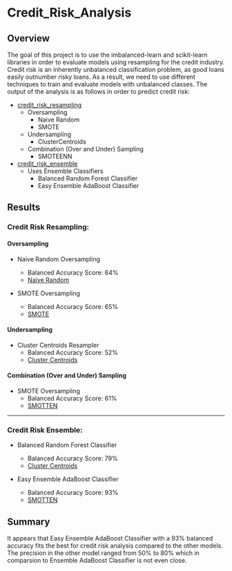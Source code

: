 # Credit_Risk_Analysis

##  Overview

The goal of this project is to use the imbalanced-learn and scikit-learn libraries in order to evaluate models using resampling for the credit industry. Credit risk is an inherently unbalanced classification problem, as good loans easily outnumber risky loans. As a result, we need to use different techniques to train and evaluate models with unbalanced classes. The output of the analysis is as follows in order to predict credit risk:

- [credit_risk_resampling](credit_risk_resampling.ipynb) 
  - Oversampling
    - Naive Random 
    - SMOTE 
  - Undersampling
    - ClusterCentroids
  - Combination (Over and Under) Sampling
    - SMOTEENN
- [credit_risk_ensemble](credit_risk_ensemble.ipynb)
  - Uses Ensemble Classifiers
    - Balanced Random Forest Classifier
    - Easy Ensemble AdaBoost Classifier

## Results 
### Credit Risk Resampling:
#### Oversampling 
- Naive Random Oversampling
  - Balanced Accuracy Score: 64% 
  - [Naive Random](Resources/Images/naive.png)

- SMOTE Oversampling
  - Balanced Accuracy Score: 65% 
  - [SMOTE](Resources/Images/smote.png)

#### Undersampling 
- Cluster Centroids Resampler
  - Balanced Accuracy Score: 52% 
  - [Cluster Centroids](Resources/Images/ClusterCentroids.png)

#### Combination (Over and Under) Sampling
- SMOTE Oversampling
  - Balanced Accuracy Score: 61% 
  - [SMOTTEN](Resources/Images/smotten.png)

----------------------------------
### Credit Risk Ensemble:
- Balanced Random Forest Classifier
  - Balanced Accuracy Score: 79% 
  - [Cluster Centroids](Resources/Images/ClusterCentroids.png)

- Easy Ensemble AdaBoost Classifier
  - Balanced Accuracy Score: 93% 
  - [SMOTTEN](Resources/Images/smotten.png)

## Summary
It appears that Easy Ensemble AdaBoost Classifier with a 93% balanced accuracy fits the best for credit risk analysis compared to the other models. The precision in the other model ranged from 50% to 80% which in comparsion to Ensemble AdaBoost Classifier is not even close. 